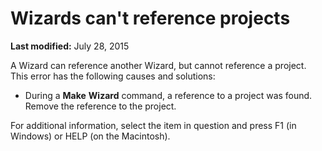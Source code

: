 
# Wizards can't reference projects

 **Last modified:** July 28, 2015

A Wizard can reference another Wizard, but cannot reference a project. This error has the following causes and solutions:


- During a  **Make** **Wizard** command, a reference to a project was found. Remove the reference to the project.
    

For additional information, select the item in question and press F1 (in Windows) or HELP (on the Macintosh).
